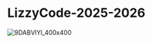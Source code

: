 # LizzyCode-2025-2026

![9DABVlYl_400x400](https://github.com/user-attachments/assets/22a911cd-60ad-4229-843a-004a6b5cb905)
